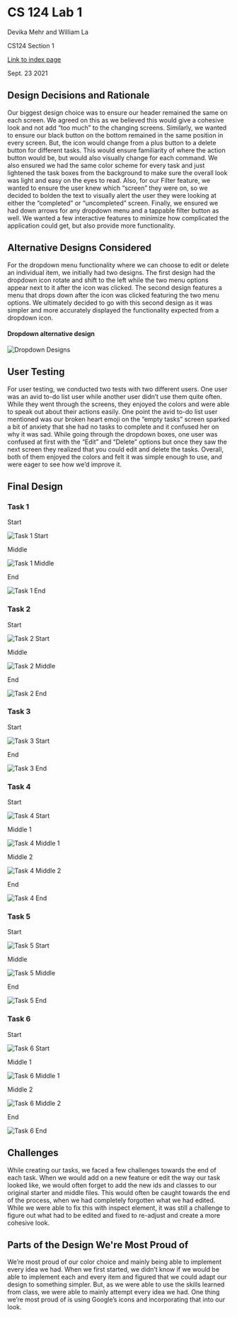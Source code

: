 # CS 124 Lab 1
Devika Mehr and William La

CS124 Section 1

[Link to index page](https://github.com/devikamehr/cs124/blob/lab1/index.html)

Sept. 23 2021

Design Decisions and Rationale
------------------------------
Our biggest design choice was to ensure our header remained the same on each screen. We agreed on this as we believed this would give a cohesive look and not add “too much” to the changing screens. 
Similarly, we wanted to ensure our black button on the bottom remained in the same position in every screen. But, the icon would change from a plus button to a delete button for different tasks. This would ensure familiarity of where the action button would be, but would also visually change for each command. 
We also ensured we had the same color scheme for every task and just lightened the task boxes from the background to make sure the overall look was light and easy on the eyes to read. 
Also, for our Filter feature, we wanted to ensure the user knew which “screen” they were on, so we decided to bolden the text to visually alert the user they were looking at either the “completed” or “uncompleted” screen.
Finally, we ensured we had down arrows for any dropdown menu and a tappable filter button as well. We wanted a few interactive features to minimize how complicated the application could get, but also provide more functionality. 

Alternative Designs Considered
------------------------------
For the dropdown menu functionality where we can choose to edit or delete an individual item, we initially had two designs. 
The first design had the dropdown icon rotate and shift to the left while the two menu options appear next to it after the icon was clicked.
The second design features a menu that drops down after the icon was clicked featuring the two menu options. We ultimately decided to go with this second design as it was simpler and more accurately displayed the functionality expected from a dropdown icon.

#### Dropdown alternative design
![Dropdown Designs](./img/dropdown.jpg)

User Testing
------------
For user testing, we conducted two tests with two different users. One user was an avid to-do list user while another user didn’t use them quite often. While they went through the screens, they enjoyed the colors and were able to speak out about their actions easily. One point the avid to-do list user mentioned was our broken heart emoji on the “empty tasks” screen sparked a bit of anxiety that she had no tasks to complete and it confused her on why it was sad. While going through the dropdown boxes, one user was confused at first with the “Edit” and “Delete” options but once they saw the next screen they realized that you could edit and delete the tasks. Overall, both of them enjoyed the colors and felt it was simple enough to use, and were eager to see how we’d improve it. 

Final Design
------------
### Task 1
Start

![Task 1 Start](./img/task1startbefore.jpg)

Middle

![Task 1 Middle](./img/task1mid.jpg)

End

![Task 1 End](./img/task1end.jpg)

### Task 2
Start

![Task 2 Start](./img/task1end.jpg)

Middle

![Task 2 Middle](./img/task1mid.jpg)

End

![Task 2 End](./img/task2end.jpg)

### Task 3
Start

![Task 3 Start](./img/task3start.jpg)

End

![Task 3 End](./img/task3end.jpg)

### Task 4
Start

![Task 4 Start](./img/task4start.jpg)

Middle 1

![Task 4 Middle 1](./img/task4mid.jpg)

Middle 2

![Task 4 Middle 2](./img/task4mid2.jpg)

End

![Task 4 End](./img/task4end.jpg)

### Task 5
Start

![Task 5 Start](./img/task5start.jpg)

Middle

![Task 5 Middle](./img/task5mid.jpg)

End

![Task 5 End](./img/task5end.jpg)

### Task 6
Start

![Task 6 Start](./img/task6start.jpg)

Middle 1

![Task 6 Middle 1](./img/task6mid.jpg)

Middle 2

![Task 6 Middle 2](./img/task6mid2.jpg)

End

![Task 6 End](./img/task6end.jpg)

Challenges
----------
While creating our tasks, we faced a few challenges towards the end of each task. When we would add on a new feature or edit the way our task looked like, we would often forget to add the new ids and classes to our original starter and middle files. This would often be caught towards the end of the process, when we had completely forgotten what we had edited. While we were able to fix this with inspect element, it was still a challenge to figure out what had to be edited and fixed to re-adjust and create a more cohesive look. 

Parts of the Design We're Most Proud of
---------------------------------------
We’re most proud of our color choice and mainly being able to implement every idea we had. When we first started, we didn’t know if we would be able to implement each and every item and figured that we could adapt our design to something simpler. But, as we were able to use the skills learned from class, we were able to mainly attempt every idea we had. One thing we’re most proud of is using Google’s icons and incorporating that into our look.